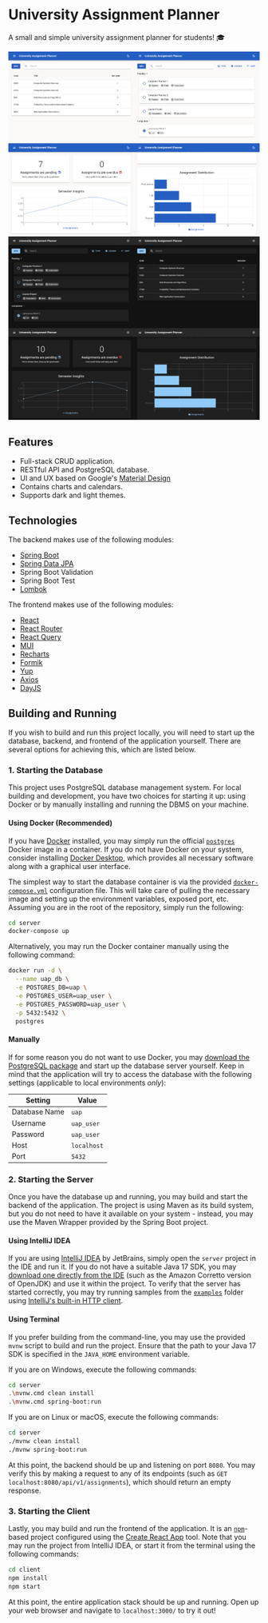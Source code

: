 # University Assignment Planner

A small and simple university assignment planner for students! 🎓

![Collection of screenshots from the application.](assets/Thumbnail_Light.png#gh-light-mode-only "Thumbnail")
![Collection of screenshots from the application.](assets/Thumbnail_Dark.png#gh-dark-mode-only "Thumbnail")

## Features

- Full-stack CRUD application.
- RESTful API and PostgreSQL database.
- UI and UX based on Google's [Material Design](https://m3.material.io/)
- Contains charts and calendars.
- Supports dark and light themes.

## Technologies

The backend makes use of the following modules:

- [Spring Boot](https://spring.io/projects/spring-boot)
- [Spring Data JPA](https://spring.io/projects/spring-data-jpa)
- Spring Boot Validation
- Spring Boot Test
- [Lombok](https://projectlombok.org/)

The frontend makes use of the following modules:

- [React](https://react.dev/)
- [React Router](https://reactrouter.com/en/main)
- [React Query](https://tanstack.com/query/v3/)
- [MUI](https://mui.com/)
- [Recharts](https://recharts.org/en-US/)
- [Formik](https://formik.org/)
- [Yup](https://github.com/jquense/yup)
- [Axios](https://axios-http.com/docs/intro)
- [DayJS](https://day.js.org/)

## Building and Running

If you wish to build and run this project locally, you will need to start up the database, backend, and frontend of the
application yourself. There are several options for achieving this, which are listed below.

### 1. Starting the Database

This project uses PostgreSQL database management system. For local building and development, you have two choices for
starting it up: using Docker or by manually installing and running the DBMS on your machine.

#### Using Docker (Recommended)

If you have [Docker][1] installed, you may simply run the official [`postgres`][2] Docker image in a container. If you
do not have Docker on your system, consider installing [Docker Desktop][3], which provides all necessary software along
with a graphical user interface.

The simplest way to start the database container is via the provided [`docker-compose.yml`](./server/docker-compose.yml)
configuration file. This will take care of pulling the necessary image and setting up the environment variables, exposed
port, etc. Assuming you are in the root of the repository, simply run the following:

```sh
cd server
docker-compose up
```

Alternatively, you may run the Docker container manually using the following command:

```sh
docker run -d \
  --name uap_db \
  -e POSTGRES_DB=uap \
  -e POSTGRES_USER=uap_user \
  -e POSTGRES_PASSWORD=uap_user \
  -p 5432:5432 \
  postgres
```

#### Manually

If for some reason you do not want to use Docker, you may [download the PostgreSQL package][4] and start up the database
server yourself. Keep in mind that the application will try to access the database with the following settings
(applicable to local environments _only_):

| Setting       | Value         |
| ------------- | ------------- |
| Database Name | `uap`         |
| Username      | `uap_user`    |
| Password      | `uap_user`    |
| Host          | `localhost`   |
| Port          | `5432`        |

### 2. Starting the Server

Once you have the database up and running, you may build and start the backend of the application. The project is using
Maven as its build system, but you do not need to have it available on your system - instead, you may use the Maven
Wrapper provided by the Spring Boot project.

#### Using IntelliJ IDEA

If you are using  [IntelliJ IDEA][5] by JetBrains, simply open the `server` project in the IDE and run it. If you do not
have a suitable Java 17 SDK, you may [download one directly from the IDE][6] (such as the Amazon Corretto version of
OpenJDK) and use it within the project. To verify that the server has started correctly, you may try running samples
from the [`examples`](./server/examples/) folder using [IntelliJ's built-in HTTP client][7].

#### Using Terminal

If you prefer building from the command-line, you may use the provided `mvnw` script to build and run the project.
Ensure that the path to your Java 17 SDK is specified in the `JAVA_HOME` environment variable.

If you are on Windows, execute the following commands:

```sh
cd server
.\mvnw.cmd clean install
.\mvnw.cmd spring-boot:run
```

If you are on Linux or macOS, execute the following commands:

```sh
cd server
./mvnw clean install
./mvnw spring-boot:run
```

At this point, the backend should be up and listening on port `8080`. You may verify this by making a request to any of
its endpoints (such as `GET localhost:8080/api/v1/assignments`), which should return an empty response.

### 3. Starting the Client

Lastly, you may build and run the frontend of the application. It is an [`npm`][8]-based project configured using the
[Create React App][9] tool. Note that you may run the project from IntelliJ IDEA, or start it from the terminal using
the following commands:

```sh
cd client
npm install
npm start
```

At this point, the entire application stack should be up and running. Open up your web browser and navigate to
`localhost:3000/` to try it out!

[1]: https://www.docker.com/
[2]: https://hub.docker.com/_/postgres
[3]: https://www.docker.com/products/docker-desktop/
[4]: https://www.postgresql.org/download/
[5]: https://www.jetbrains.com/idea/
[6]: https://www.jetbrains.com/help/idea/sdk.html#set-up-jdk
[7]: https://www.jetbrains.com/help/idea/http-client-in-product-code-editor.html
[8]: https://www.npmjs.com/
[9]: https://create-react-app.dev/
